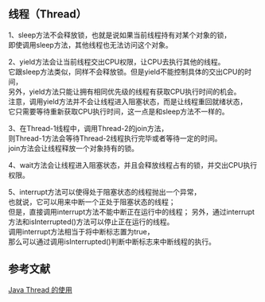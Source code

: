 

## 线程（Thread）

1、sleep方法不会释放锁，也就是说如果当前线程持有对某个对象的锁，   
即使调用sleep方法，其他线程也无法访问这个对象。   

2、yield方法会让当前线程交出CPU权限，让CPU去执行其他的线程。     
它跟sleep方法类似，同样不会释放锁。但是yield不能控制具体的交出CPU的时间，    
另外，yield方法只能让拥有相同优先级的线程有获取CPU执行时间的机会。    
注意，调用yield方法并不会让线程进入阻塞状态，而是让线程重回就绪状态，    
它只需要等待重新获取CPU执行时间，这一点是和sleep方法不一样的。   

3、在Thread-1线程中，调用Thread-2的join方法，   
则Thread-1方法会等待Thread-2线程执行完毕或者等待一定的时间。   
join方法会让线程释放一个对象持有的锁。   

4、wait方法会让线程进入阻塞状态，并且会释放线程占有的锁，并交出CPU执行权限。   

5、interrupt方法可以使得处于阻塞状态的线程抛出一个异常，    
也就说，它可以用来中断一个正处于阻塞状态的线程；    
但是，直接调用interrupt方法不能中断正在运行中的线程；
另外，通过interrupt方法和isInterrupted()方法可以停止正在运行的线程。     
调用interrupt方法相当于将中断标志置为true，    
那么可以通过调用isInterrupted()判断中断标志来中断线程的执行。  



## 参考文献
[Java Thread 的使用](https://www.cnblogs.com/renhui/p/6066852.html)    

